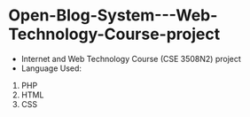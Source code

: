 # Open-Blog-System---Web-Technology-Course-project
+ Internet and Web Technology Course (CSE 3508N2) project 
+ Language Used:
1. PHP
2. HTML
3. CSS
